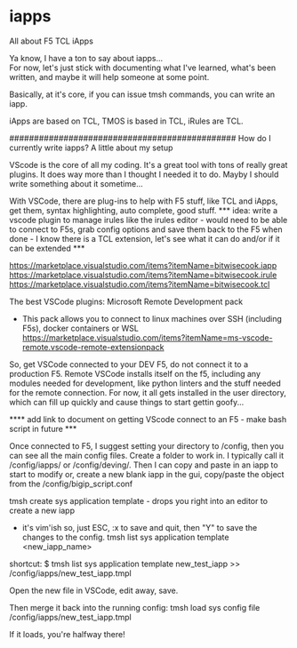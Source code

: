 # iapps
All about F5 TCL iApps

Ya know, I have a ton to say about iapps...  
For now, let's just stick with documenting what I've learned, what's been written, and maybe it will help someone at some point.

Basically, at it's core, if you can issue tmsh commands, you can write an iapp.


iApps are based on TCL, TMOS is based in TCL, iRules are TCL.

##############################################
How do I currently write iapps?  A little about my setup

VScode is the core of all my coding.  It's a great tool with tons of really great plugins.  It does way more than I thought I needed it to do.  Mayby I should write something about it sometime...

With VSCode, there are plug-ins to help with F5 stuff, like TCL and iApps, get them, syntax highlighting, auto complete, good stuff.
*** idea: write a vscode plugin to manage irules like the irules editor - would need to be able to connect to F5s, grab config options and save them back to the F5 when done - I know there is a TCL extension, let's see what it can do and/or if it can be extended ***

https://marketplace.visualstudio.com/items?itemName=bitwisecook.iapp
https://marketplace.visualstudio.com/items?itemName=bitwisecook.irule
https://marketplace.visualstudio.com/items?itemName=bitwisecook.tcl

The best VSCode plugins:  Microsoft Remote Development pack
 - This pack allows you to connect to linux machines over SSH (including F5s), docker containers or WSL
 https://marketplace.visualstudio.com/items?itemName=ms-vscode-remote.vscode-remote-extensionpack
 
 So, get VSCode connected to your DEV F5, do not connect it to a production F5.  Remote VSCode installs itself on the f5, including any modules needed for development, like python linters and the stuff needed for the remote connection.  For now, it all gets installed in the user directory, which can fill up quickly and cause things to start gettin goofy...
 
 **** add link to document on getting VScode connect to an F5 - make bash script in future ***
 
 Once connected to F5, I suggest setting your directory to /config, then you can see all the main config files.  Create a folder to work in.  I typically call it /config/iapps/  or /config/deving/.  Then I can copy and paste in an iapp to start to modify or, create a new blank iapp in the gui, copy/paste the object from the /config/bigip_script.conf
 
 tmsh create sys application template <name> - drops you right into an editor to create a new iapp
  - it's vim'ish so, just ESC, :x to save and quit, then "Y" to save the changes to the config.
 tmsh list sys application template <new_iapp_name>
 
shortcut:  $ tmsh list sys application template new_test_iapp >> /config/iapps/new_test_iapp.tmpl

Open the new file in VSCode, edit away, save.

Then merge it back into the running config:  tmsh load sys config file /config/iapps/new_test_iapp.tmpl

If it loads, you're halfway there!
